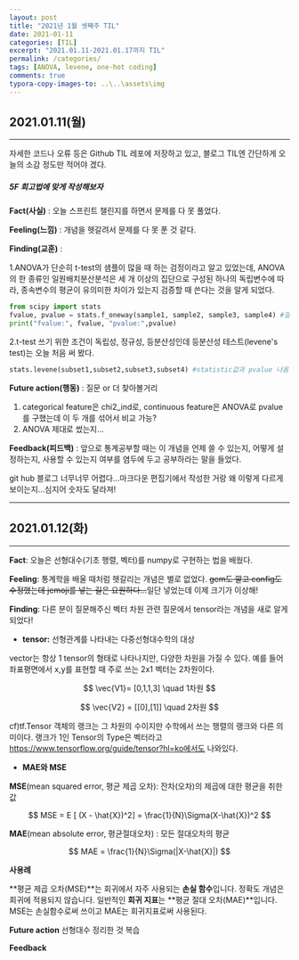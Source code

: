 ```yaml
---
layout: post
title: "2021년 1월 셋째주 TIL"
date: 2021-01-11
categories: [TIL]
excerpt: "2021.01.11-2021.01.17까지 TIL"
permalink: /categories/
tags: [ANOVA, levene, one-hot coding]
comments: true
typora-copy-images-to: ..\..\assets\img
---
```


## 2021.01.11(월)

---

자세한 코드나 오류 등은 Github TIL 레포에 저장하고 있고, 블로그 TIL엔 간단하게 오늘의 소감 정도만 적어야 겠다. 

##### 5F 회고법에 맞게 작성해보자

**Fact(사실)** : 오늘 스프린트 챌린지를 하면서 문제를 다 못 풀었다.

**Feeling(느낌)** :  개념을 헷갈려서 문제를 다 못 푼 것 같다. 

**Finding(교훈)** : ​​

1.ANOVA가 단순히 t-test의 샘플이 많을 때 하는 검정이라고 알고 있었는데, ANOVA의 한 종류인 일원배치분산분석은  세 개 이상의 집단으로 구성된 하나의 독립변수에 따라, 종속변수의 평균이 유의미한 차이가 있는지 검증할 때 쓴다는 것을 알게 되었다.

```python
from scipy import stats
fvalue, pvalue = stats.f_oneway(sample1, sample2, sample3, sample4) #깔끔하게 프린트 된다
print("fvalue:", fvalue, "pvalue:",pvalue)  
```

2.t-test 쓰기 위한 조건이 독립성, 정규성, 등분산성인데 등분산성 테스트(levene's test)는 오늘 처음 써 봤다.

```python
stats.levene(subset1,subset2,subset3,subset4) #statistic값과 pvalue 나옴
```



**Future action(행동)** : 질문 or 더 찾아볼거리

1. categorical feature은 chi2_ind로, continuous feature은 ANOVA로 pvalue를 구했는데 이 두 개를 섞어서 비교 가능? 
2. ANOVA 제대로 썼는지... 

**Feedback(피드백)** :  앞으로 통계공부할 때는 이 개념을 언제 쓸 수 있는지, 어떻게 설정하는지, 사용할 수 있는지 여부를 염두에 두고 공부하라는 말을 들었다.



git hub 블로그 너무너무 어렵다...마크다운 편집기에서 작성한 거랑 왜 이렇게 다르게 보이는지...심지어 숫자도 달라져!

---

## 2021.01.12(화)

---

**Fact**: 오늘은 선형대수(기초 행렬, 벡터)를 numpy로 구현하는 법을 배웠다.

**Feeling**: 통계학을 배울 때처럼 헷갈리는 개념은 별로 없었다.  ~~gem도 깔고 config도 수정했는데 jemoji를 넣는 길은 요원하다...~~일단 넣었는데 이제 크기가 이상해!

**Finding**: 다른 분이 질문해주신 벡터 차원 관련 질문에서 tensor라는 개념을 새로 알게되었다!

* **tensor:** 선형관계를 나타내는 다중선형대수학의 대상

vector는 항상 1 tensor의 형태로 나타나지만, 다양한 차원을 가질 수 있다. 예를 들어 좌표평면에서 x,y를 표현할 때 주로 쓰는 2x1 벡터는 2차원이다.


$$
\vec{V1}= [0,1,1,3] \quad 1차원
$$

$$
\vec{V2} = [[0],[1]] \quad 2차원
$$

cf)tf.Tensor 객체의 랭크는 그 차원의 수이지만 수학에서 쓰는 행렬의 랭크와 다른 의미이다. 랭크가 1인 Tensor의 Type은 벡터라고 https://www.tensorflow.org/guide/tensor?hl=ko에서도 나와있다.



* **MAE와 MSE**

**MSE**(mean squared error, 평균 제곱 오차): 잔차(오차)의 제곱에 대한 평균을 취한 값 


$$
MSE = E [ (X - \hat{X})^2] = \frac{1}{N}\Sigma(X-\hat{X})^2
$$


**MAE**(mean absolute error, 평균절대오차) : 모든 절대오차의 평균


$$
MAE = \frac{1}{N}\Sigma(|X-\hat{X}|)
$$



**사용례**

**평균 제곱 오차(MSE)**는 회귀에서 자주 사용되는 **손실 함수**입니다. 정확도 개념은 회귀에 적용되지 않습니다. 일반적인 **회귀 지표**는 **평균 절대 오차(MAE)**입니다. MSE는 손실함수로써 쓰이고  MAE는 회귀지표로써 사용된다. 

[^ ]:https://blog.naver.com/PostView.nhn?blogId=heygun&logNo=221516529668&parentCategoryNo=&categoryNo=56&viewDate=&isShowPopularPosts=true&from=search

**Future action** 선형대수 정리한 것 복습

**Feedback** 

